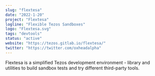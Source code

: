 ```yaml
---
slug: "flextesa"
date: "2022-1-20"
project: "Flextesa"
logline: "Flexible Tezos Sandboxes"
logo: "Flextesa.svg"
tags: "devtools"
status: "active"
website: "https://tezos.gitlab.io/flextesa/"
twitter: "https://twitter.com/oxheadalpha"
---
```


Flextesa is a simplified Tezos development environment - library and utilities to build sandbox tests and try different third-party tools.